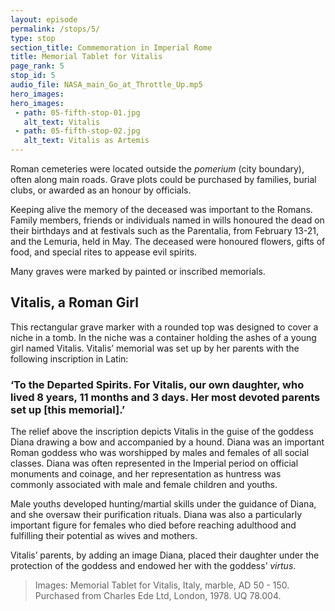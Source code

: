 ```yaml
---
layout: episode
permalink: /stops/5/
type: stop
section_title: Commemoration in Imperial Rome 
title: Memorial Tablet for Vitalis 
page_rank: 5
stop_id: 5
audio_file: NASA_main_Go_at_Throttle_Up.mp5
hero_images:
hero_images:
 - path: 05-fifth-stop-01.jpg
   alt_text: Vitalis
 - path: 05-fifth-stop-02.jpg
   alt_text: Vitalis as Artemis 
---
```


Roman cemeteries were located outside the <i>pomerium</i> (city boundary), often along main roads. Grave plots could be purchased by families, burial clubs, or awarded as an honour by officials.

Keeping alive the memory of the deceased was important to the Romans. Family members, friends or individuals named in wills honoured the dead on their birthdays and at festivals such as the Parentalia, from February 13-21, and the Lemuria, held in May. The deceased were honoured flowers, gifts of food, and special rites to appease evil spirits.

Many graves were marked by painted or inscribed memorials. 

## Vitalis, a Roman Girl 

This rectangular grave marker with a rounded top was designed to cover a niche in a tomb. In the niche was a container holding the ashes of a young girl named Vitalis. Vitalis’ memorial was set up by her parents with the following inscription in Latin:

### ‘To the Departed Spirits. For Vitalis, our own daughter, who lived 8 years, 11 months and 3 days. Her most devoted parents set up [this memorial].’

The relief above the inscription depicts Vitalis in the guise of the goddess Diana drawing a bow and accompanied by a hound. Diana was an important Roman goddess who was worshipped by males and females of all social classes. Diana was often represented in the Imperial period on official monuments and coinage, and her representation as huntress was commonly associated with male and female children and youths.  

Male youths developed hunting/martial skills under the guidance of Diana, and she oversaw their purification rituals. Diana was also a particularly important figure for females who died before reaching adulthood and fulfilling their potential as wives and mothers. 

Vitalis’ parents, by adding an image Diana, placed their daughter under the protection of the goddess and endowed her with the goddess’ <i>virtus</i>.


> Images: Memorial Tablet for Vitalis, Italy, marble, AD 50 - 150. Purchased from Charles Ede Ltd, London, 1978. UQ 78.004.
